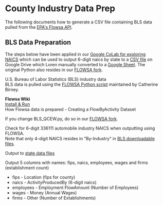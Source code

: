 # County Industry Data Prep  

The following documents how to generate a CSV file containing BLS data pulled from the [EPA's Flowsa API](https://datacommons.org).  

## BLS Data Preparation 

The steps below have been applied in our [Google CoLab for exploring NAICS](https://colab.research.google.com/drive/1HLK4HIUMLlgTR524QoCKvfaNl-La48XU?usp=sharing) which can be used to output 6-digit naics by state to a [CSV file](https://drive.google.com/drive/u/0/folders/1EoWDvNoaKO8xLclX4fr5exw83jJkkJIy) on Google Drive which Loren manually converted to a [Google Sheet](https://docs.google.com/spreadsheets/d/1P7XzybX4IDquCIzCaXBTQc6flF6Dkk2eSOulVnArnSg/edit#gid=1784806891).  The original Python also resides in our [FLOWSA fork](https://github.com/modelearth/flowsa/tree/master/colabs).

U.S. Bureau of Labor Statistics (BLS) industry data  
BLS data is pulled using the [FLOWSA Python script](https://github.com/USEPA/flowsa/blob/master/flowsa/BLS_QCEW.py)
maintained by Catherine Birney.
<!--Check if 2017 has been added to master crosswalk  -->

**Flowsa Wiki**  
[Install & Run](https://github.com/USEPA/flowsa/wiki)  
How Flowsa data is prepared - Creating a FlowByActivity Dataset

If you change BLS_QCEW.py, do so in our [FLOWSA fork](https://github.com/modelearth/flowsa).

Check for 6-digit 336111 automobile industry NAICS when outputting using FLOWSA.  
Note that only 4-digit NAICS resides in "By-Industry" in [BLS downloadable files](https://www.bls.gov/cew/downloadable-data-files.htm).  


Output to [state data files](https://github.com/modelearth/community-data/tree/master/us/state)    

Output 5 columns with names: fips, naics, employees, wages and firms (establishment count)

- fips - Location (fips for county)  
- naics - ActivityProducedBy (6-digit naics)  
- employees - Employment FlowAmount (Number of Employees)  
- wages - Money (Annual Wages)
- firms - Other (Number of Extablishments)  
